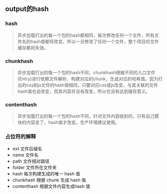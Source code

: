 ## output的hash
### hash
> 异步加载打出的每一个包的hash都相同，每次修改任何一个文件，所有文件名的hash值都将改变。所以一旦修改了任何一个文件，整个项目的文件缓存都将失效。

### chunkhash
> 异步加载打出的每一个包的hash不同，chunkhash根据不同的入口文件(Entry)进行依赖文件解析、构建对应的chunk，生成对应的哈希值。因为打出的css和js文件的hash值相同，只要对应css或js改变，与其关联的文件hash值也会改变，但其内容并没有改变，所以也没有达到缓存意义。

### contenthash
> 异步加载打出的每一个包的hash不同，针对文件内容级别的，只有自己模块的内容变了，hash值才改变。生产环境建议使用。

### 占位符的解释
- ext	文件后缀名
- name	文件名
- path	文件相对路径
- folder	文件所在文件夹
- hash	每次构建生成的唯一 hash 值
- chunkhash	根据 chunk 生成 hash 值
- contenthash	根据文件内容生成hash 值